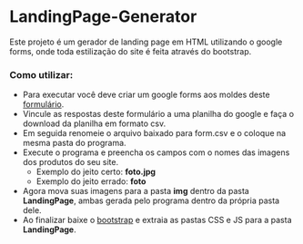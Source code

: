 # LandingPage-Generator
Este projeto é um gerador de landing page em HTML utilizando o google forms, onde toda estilização do site é feita através do bootstrap.

### Como utilizar:
- Para executar você deve criar um google forms aos moldes deste [formulário](https://docs.google.com/forms/d/e/1FAIpQLSdDK61ZXKqD_vwxwDAG9cZXZOz9j7CU0IpjrZMdA-a-PYErVA/viewform).
- Vincule as respostas deste formulário a uma planilha do google e faça o download da planilha em formato csv.
- Em seguida renomeie o arquivo baixado para form.csv e o coloque na mesma pasta do programa.
- Execute o programa e preencha os campos com o nomes das imagens dos produtos do seu site.
  - Exemplo do jeito certo: **foto.jpg**
  - Exemplo do jeito errado: **foto**
- Agora mova suas imagens para a pasta **img** dentro da pasta **LandingPage**, ambas gerada pelo programa dentro da própria pasta dele.
- Ao finalizar baixe o [bootstrap](https://getbootstrap.com/docs/5.1/getting-started/download/ "bootstrap") e extraia as pastas CSS e JS para a pasta **LandingPage**.
